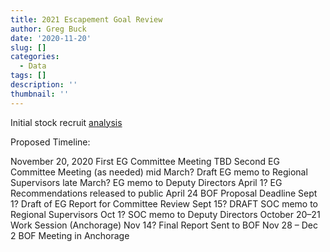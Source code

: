 ```yaml
---
title: 2021 Escapement Goal Review
author: Greg Buck
date: '2020-11-20'
slug: []
categories:
  - Data
tags: []
description: ''
thumbnail: ''
---
```



Initial stock recruit [analysis](https://rpubs.com/gbbuck/693278)


Proposed Timeline:


November 20, 2020	First EG Committee Meeting
TBD			Second EG Committee Meeting (as needed)
mid March?		Draft EG memo to Regional Supervisors
late March?		EG memo to Deputy Directors
April 1?		EG Recommendations released to public
April 24		BOF Proposal Deadline
Sept 1?		Draft of EG Report for Committee Review
Sept 15?		DRAFT SOC memo to Regional Supervisors
Oct 1?			SOC memo to Deputy Directors
October 20–21	Work Session (Anchorage)
Nov 14?		Final Report Sent to BOF
Nov 28 – Dec 2	BOF Meeting in Anchorage
